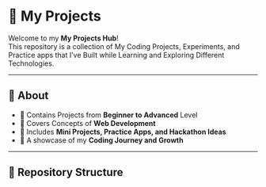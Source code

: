 # 🚀 My Projects

Welcome to my **My Projects Hub**!  
This repository is a collection of My Coding Projects, Experiments, and Practice apps that I’ve Built while Learning and Exploring Different Technologies.  

---

## 📌 About
- 🔹 Contains Projects from **Beginner to Advanced** Level  
- 🔹 Covers Concepts of **Web Development**  
- 🔹 Includes **Mini Projects, Practice Apps, and Hackathon Ideas**  
- 🔹 A showcase of my **Coding Journey and Growth**  

---

## 📂 Repository Structure

